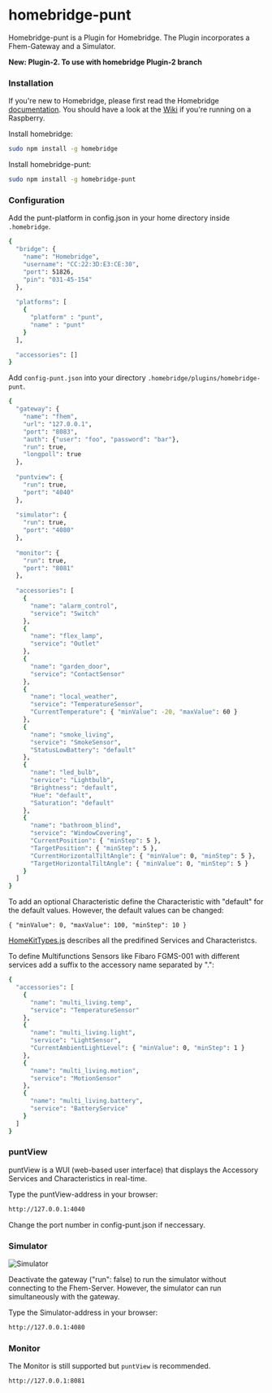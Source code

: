 # homebridge-punt
Homebridge-punt is a Plugin for Homebridge. The Plugin incorporates a Fhem-Gateway and a Simulator.

**New: Plugin-2. To use with homebridge Plugin-2 branch**


### Installation

If you're new to Homebridge, please first read the Homebridge [documentation](https://www.npmjs.com/package/homebridge).
You should have a look at the [Wiki](https://github.com/cflurin/homebridge-punt/wiki/Running-Homebridge-on-a-Raspberry-Pi) if you're running on a Raspberry.

Install homebridge:
```sh
sudo npm install -g homebridge
```
Install homebridge-punt:
```sh
sudo npm install -g homebridge-punt
```

### Configuration
Add the punt-platform in config.json in your home directory inside `.homebridge`.

```sh
{
  "bridge": {
    "name": "Homebridge",
    "username": "CC:22:3D:E3:CE:30",
    "port": 51826,
    "pin": "031-45-154"
  },
  
  "platforms": [
    {
      "platform" : "punt",
      "name" : "punt"
    }
  ],           

  "accessories": []
}
```

Add `config-punt.json` into your directory `.homebridge/plugins/homebridge-punt`.

```sh
{
  "gateway": {
    "name": "fhem",
    "url": "127.0.0.1",
    "port": "8083",
    "auth": {"user": "foo", "password": "bar"},
    "run": true,
    "longpoll": true
  },
  
  "puntview": {
    "run": true,
    "port": "4040"
  },
  
  "simulator": {
    "run": true,
    "port": "4080"
  },
  
  "monitor": {
    "run": true,
    "port": "8081"
  },
  
  "accessories": [
    {
      "name": "alarm_control",
      "service": "Switch"
    },
    {
      "name": "flex_lamp",
      "service": "Outlet"
    },
    {
      "name": "garden_door",
      "service": "ContactSensor"
    },
    {
      "name": "local_weather",
      "service": "TemperatureSensor",
      "CurrentTemperature": { "minValue": -20, "maxValue": 60 }
    },
    {
      "name": "smoke_living",
      "service": "SmokeSensor",    
      "StatusLowBattery": "default"
    },
    {
      "name": "led_bulb",
      "service": "Lightbulb",
      "Brightness": "default",
      "Hue": "default",
      "Saturation": "default"
    },
    {
      "name": "bathroom_blind",
      "service": "WindowCovering",
      "CurrentPosition": { "minStep": 5 },
      "TargetPosition": { "minStep": 5 },
      "CurrentHorizontalTiltAngle": { "minValue": 0, "minStep": 5 },
      "TargetHorizontalTiltAngle": { "minValue": 0, "minStep": 5 }
    }
  ]
}
```

To add an optional Characteristic define the Characteristic with "default" for the default values.
However, the default values can be changed:

```
{ "minValue": 0, "maxValue": 100, "minStep": 10 }
```

[HomeKitTypes.js](https://github.com/KhaosT/HAP-NodeJS/blob/master/lib/gen/HomeKitTypes.js) describes all the predifined Services and Characteristcs.

To define Multifunctions Sensors like Fibaro FGMS-001 with different services add a suffix to the accessory name separated by ".":

```sh
{
  "accessories": [
    {
      "name": "multi_living.temp",
      "service": "TemperatureSensor"
    },
    {
      "name": "multi_living.light",
      "service": "LightSensor",
      "CurrentAmbientLightLevel": { "minValue": 0, "minStep": 1 }
    },
    {
      "name": "multi_living.motion",
      "service": "MotionSensor"
    },
    {
      "name": "multi_living.battery",
      "service": "BatteryService"
    }
  ]
}
```

### puntView

puntView is a WUI (web-based user interface) that displays the Accessory Services and Characteristics in real-time. 

Type the puntView-address in your browser:

```sh
http://127.0.0.1:4040
```

Change the port number in config-punt.json if neccessary.

### Simulator

![Simulator](https://cloud.githubusercontent.com/assets/5056710/12063267/00550f8a-afac-11e5-9609-58e834ec277d.jpg)

Deactivate the gateway ("run": false) to run the simulator without connecting to the Fhem-Server. However, the simulator can run simultaneously with the gateway.

Type the Simulator-address in your browser:

```sh
http://127.0.0.1:4080
```

### Monitor

The Monitor is still supported but `puntView` is recommended.

```sh
http://127.0.0.1:8081
```


